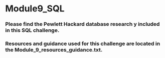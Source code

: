 # Module9_SQL

### Please find the Pewlett Hackard database research y included in this SQL challenge.
### Resources and guidance used for this challenge are located in the Module_9_resources_guidance.txt.
